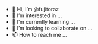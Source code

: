 - 👋 Hi, I’m @fujitoraz
- 👀 I’m interested in ...
- 🌱 I’m currently learning ...
- 💞️ I’m looking to collaborate on ...
- 📫 How to reach me ...

<!---
fujitoraz/fujitoraz is a ✨ special ✨ repository because its `README.md` (this file) appears on your GitHub profile.
You can click the Preview link to take a look at your changes.
--->
